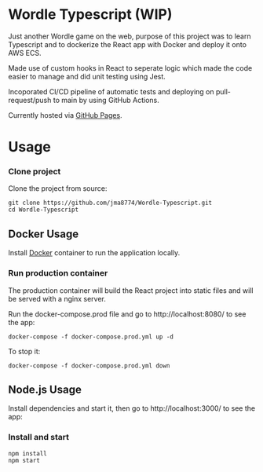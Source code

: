 # Wordle Typescript (WIP)

Just another Wordle game on the web, purpose of this project was to learn Typescript and to dockerize the React app with Docker and deploy it onto AWS ECS. 

Made use of custom hooks in React to seperate logic which made the code easier to manage and did unit testing using Jest.

Incoporated CI/CD pipeline of automatic tests and deploying on pull-request/push to main by using GitHub Actions.

Currently hosted via [GitHub Pages](https://www.jiamingma.me/Wordle-Typescript/).

# Usage

### Clone project

Clone the project from source:

    git clone https://github.com/jma8774/Wordle-Typescript.git
    cd Wordle-Typescript
    
## Docker Usage
Install [Docker](http://docker.com) container to run the application locally.

### Run production container

The production container will build the React project into static files and will be served with a nginx server.

Run the docker-compose.prod file and go to http://localhost:8080/ to see the app:

    docker-compose -f docker-compose.prod.yml up -d  
    
To stop it:

    docker-compose -f docker-compose.prod.yml down
    
## Node.js Usage
Install dependencies and start it, then go to http://localhost:3000/ to see the app:

### Install and start

    npm install
    npm start



